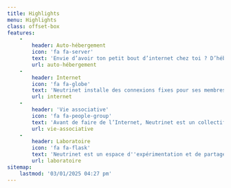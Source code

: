 ```yaml
---
title: Highlights
menu: Highlights
class: offset-box
features:
    -
        header: Auto-hébergement
        icon: 'fa fa-server'
        text: 'Envie d’avoir ton petit bout d’internet chez toi ? D’héberger ton propre mail ou ton cloud maison dans la cave ou dans le salon ? Sur un petit boitier faible consommation (brique internet) ou sur un ordinateur de récupération (parpaing internet), c’est possible avec le VPN de Neutrinet.'
        url: auto-hébergement
    -
        header: Internet
        icon: 'fa fa-globe'
        text: 'Neutrinet installe des connexions fixes pour ses membres ou des personnes sans papiers et propose un VPN avec une IP fixe pour permettre à chacun·e de s''auto-héberger. Acteur à part entière du réseau, Neutrinet est aussi présent dans des points d''interconnexion en Belgique et aux Pays-Bas.'
        url: internet
    -
        header: 'Vie associative'
        icon: 'fa fa-people-group'
        text: 'Avant de faire de l’Internet, Neutrinet est un collectif existant légalement sous la forme de l’ASBL et fonctionnant en différents groupes de travail actifs sur différentes thématiques. La prise de décision se fait collectivement, et les réunions, comme nos AG, sont ouvertes à tous·tes.'
        url: vie-associative
    -
        header: Laboratoire
        icon: 'fa fa-flask'
        text: 'Neutrinet est un espace d''expérimentation et de partage de connaissances, où chacun·e peut venir apprendre à son rythme. Neutrinet organise des ateliers pour permettre à ses membres de comprendre les rouages d''internet, d''expérimenter la gestion d''un serveur, ou encore de maîtriser l''infrastructure de l''association.'
        url: laboratoire
sitemap:
    lastmod: '03/01/2025 04:27 pm'
---
```


